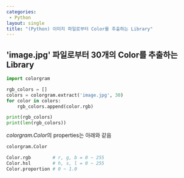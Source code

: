 ```yaml
---
categories: 
 - Python
layout: single
title: "(Python) 이미지 파일로부터 Color를 추출하는 Library"
---
```


## 'image.jpg' 파일로부터 30개의 Color를 추출하는 Library

```python
import colorgram

rgb_colors = []
colors = colorgram.extract('image.jpg', 30)
for color in colors:
    rgb_colors.append(color.rgb)

print(rgb_colors)
print(len(rgb_colors))
```

<em>colorgram.Color</em>의 properties는 아래와 같음

```python
colorgram.Color

Color.rgb        # r, g, b = 0 ~ 255
Color.hsl        # h, s, l = 0 ~ 255
Color.proportion # 0 ~ 1.0
```
